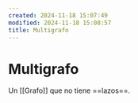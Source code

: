 ```yaml
---
created: 2024-11-18 15:07:49
modified: 2024-11-18 15:08:57
title: Multigrafo
---
```


# Multigrafo

Un [[Grafo]] que no tiene ==lazos==.
